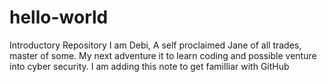 # hello-world
Introductory Repository
I am Debi, A self proclaimed Jane of all trades, master of some. My next adventure it to learn coding and possible venture into cyber security.
I am adding this note to get familliar with GitHub
